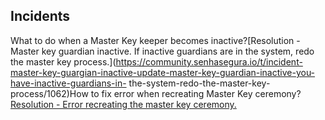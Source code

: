 ## Incidents

What to do when a Master Key keeper becomes inactive?[Resolution \- Master key guardian inactive. If inactive guardians are in the system, redo the master key process.](https://community.senhasegura.io/t/incident-master-key-guargian-inactive-update-master-key-guardian-inactive-you-have-inactive-guardians-in- the-system-redo-the-master-key-process/1062)How to fix error when recreating Master Key ceremony?[Resolution \- Error recreating the master key ceremony.](https://community.senhasegura.io/t/error-recreating-master-key-ceremony/1018)